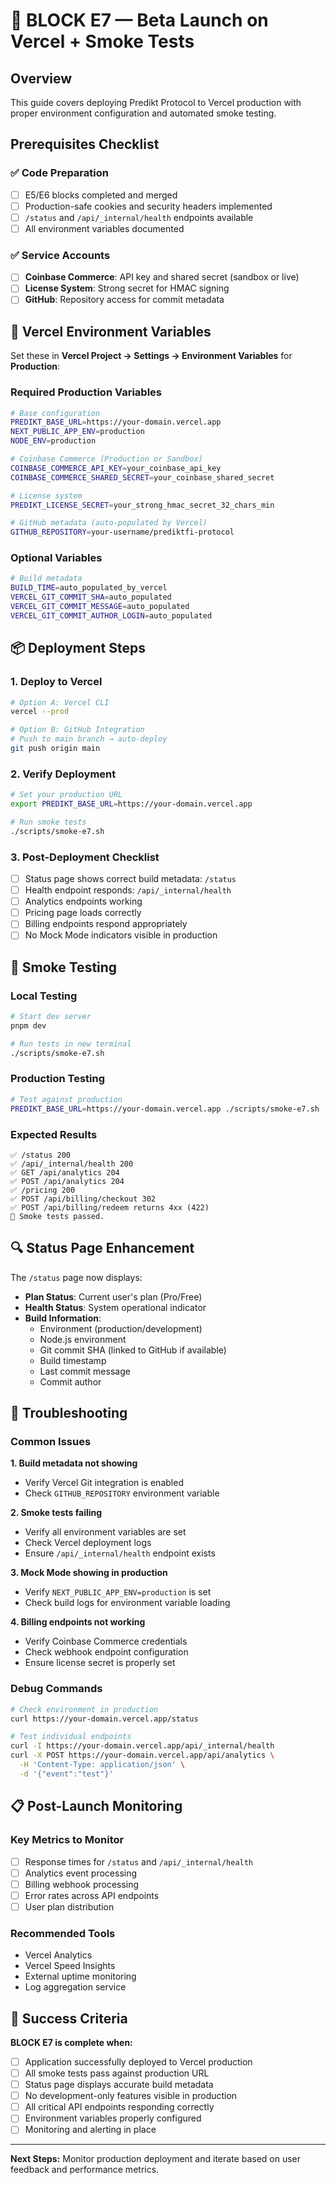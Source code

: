 # 🚀 BLOCK E7 — Beta Launch on Vercel + Smoke Tests

## Overview
This guide covers deploying Predikt Protocol to Vercel production with proper environment configuration and automated smoke testing.

## Prerequisites Checklist

### ✅ Code Preparation
- [ ] E5/E6 blocks completed and merged
- [ ] Production-safe cookies and security headers implemented
- [ ] `/status` and `/api/_internal/health` endpoints available
- [ ] All environment variables documented

### ✅ Service Accounts
- [ ] **Coinbase Commerce**: API key and shared secret (sandbox or live)
- [ ] **License System**: Strong secret for HMAC signing
- [ ] **GitHub**: Repository access for commit metadata

## 🔧 Vercel Environment Variables

Set these in **Vercel Project → Settings → Environment Variables** for **Production**:

### Required Production Variables
```bash
# Base configuration
PREDIKT_BASE_URL=https://your-domain.vercel.app
NEXT_PUBLIC_APP_ENV=production
NODE_ENV=production

# Coinbase Commerce (Production or Sandbox)
COINBASE_COMMERCE_API_KEY=your_coinbase_api_key
COINBASE_COMMERCE_SHARED_SECRET=your_coinbase_shared_secret

# License system
PREDIKT_LICENSE_SECRET=your_strong_hmac_secret_32_chars_min

# GitHub metadata (auto-populated by Vercel)
GITHUB_REPOSITORY=your-username/prediktfi-protocol
```

### Optional Variables
```bash
# Build metadata
BUILD_TIME=auto_populated_by_vercel
VERCEL_GIT_COMMIT_SHA=auto_populated
VERCEL_GIT_COMMIT_MESSAGE=auto_populated  
VERCEL_GIT_COMMIT_AUTHOR_LOGIN=auto_populated
```

## 📦 Deployment Steps

### 1. Deploy to Vercel
```bash
# Option A: Vercel CLI
vercel --prod

# Option B: GitHub Integration
# Push to main branch → auto-deploy
git push origin main
```

### 2. Verify Deployment
```bash
# Set your production URL
export PREDIKT_BASE_URL=https://your-domain.vercel.app

# Run smoke tests
./scripts/smoke-e7.sh
```

### 3. Post-Deployment Checklist
- [ ] Status page shows correct build metadata: `/status`
- [ ] Health endpoint responds: `/api/_internal/health`
- [ ] Analytics endpoints working
- [ ] Pricing page loads correctly
- [ ] Billing endpoints respond appropriately
- [ ] No Mock Mode indicators visible in production

## 🧪 Smoke Testing

### Local Testing
```bash
# Start dev server
pnpm dev

# Run tests in new terminal
./scripts/smoke-e7.sh
```

### Production Testing
```bash
# Test against production
PREDIKT_BASE_URL=https://your-domain.vercel.app ./scripts/smoke-e7.sh
```

### Expected Results
```
✅ /status 200
✅ /api/_internal/health 200  
✅ GET /api/analytics 204
✅ POST /api/analytics 204
✅ /pricing 200
✅ POST /api/billing/checkout 302
✅ POST /api/billing/redeem returns 4xx (422)
🎉 Smoke tests passed.
```

## 🔍 Status Page Enhancement

The `/status` page now displays:
- **Plan Status**: Current user's plan (Pro/Free)
- **Health Status**: System operational indicator
- **Build Information**:
  - Environment (production/development)
  - Node.js environment
  - Git commit SHA (linked to GitHub if available)
  - Build timestamp
  - Last commit message
  - Commit author

## 🚨 Troubleshooting

### Common Issues

**1. Build metadata not showing**
- Verify Vercel Git integration is enabled
- Check `GITHUB_REPOSITORY` environment variable

**2. Smoke tests failing**
- Verify all environment variables are set
- Check Vercel deployment logs
- Ensure `/api/_internal/health` endpoint exists

**3. Mock Mode showing in production**
- Verify `NEXT_PUBLIC_APP_ENV=production` is set
- Check build logs for environment variable loading

**4. Billing endpoints not working**
- Verify Coinbase Commerce credentials
- Check webhook endpoint configuration
- Ensure license secret is properly set

### Debug Commands
```bash
# Check environment in production
curl https://your-domain.vercel.app/status

# Test individual endpoints
curl -I https://your-domain.vercel.app/api/_internal/health
curl -X POST https://your-domain.vercel.app/api/analytics \
  -H 'Content-Type: application/json' \
  -d '{"event":"test"}'
```

## 📋 Post-Launch Monitoring

### Key Metrics to Monitor
- [ ] Response times for `/status` and `/api/_internal/health`
- [ ] Analytics event processing
- [ ] Billing webhook processing
- [ ] Error rates across API endpoints
- [ ] User plan distribution

### Recommended Tools
- Vercel Analytics
- Vercel Speed Insights  
- External uptime monitoring
- Log aggregation service

## 🎯 Success Criteria

**BLOCK E7 is complete when:**
- [ ] Application successfully deployed to Vercel production
- [ ] All smoke tests pass against production URL
- [ ] Status page displays accurate build metadata
- [ ] No development-only features visible in production
- [ ] All critical API endpoints responding correctly
- [ ] Environment variables properly configured
- [ ] Monitoring and alerting in place

---

**Next Steps:** Monitor production deployment and iterate based on user feedback and performance metrics.
